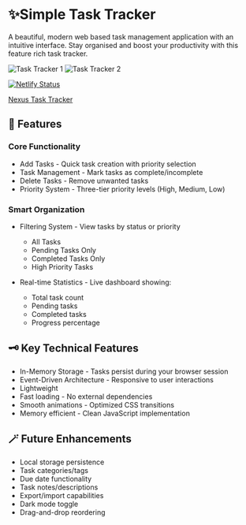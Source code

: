 # ✨Simple Task Tracker
A beautiful, modern web based task management application with an intuitive interface. Stay organised and boost your productivity with this feature rich task tracker.


![Task Tracker 1](https://github.com/user-attachments/assets/67cf8499-d29b-42aa-8210-23812d0fe9ae) ![Task Tracker 2](https://github.com/user-attachments/assets/df1b19ec-75cb-435b-8177-ffb2e222e81f)


[![Netlify Status](https://api.netlify.com/api/v1/badges/c4dcd8bc-922a-43b4-b123-18bd892184f6/deploy-status)](https://app.netlify.com/projects/nexustasks/deploys)

[Nexus Task Tracker](https://nexustasks.netlify.app/)
## 🚀 Features
### Core Functionality

- Add Tasks - Quick task creation with priority selection
- Task Management - Mark tasks as complete/incomplete
- Delete Tasks - Remove unwanted tasks
- Priority System - Three-tier priority levels (High, Medium, Low)

### Smart Organization

- Filtering System - View tasks by status or priority
  - All Tasks
  - Pending Tasks Only
  - Completed Tasks Only
  - High Priority Tasks


- Real-time Statistics - Live dashboard showing:
  - Total task count
  - Pending tasks
  - Completed tasks
  - Progress percentage

## 🗝️ Key Technical Features
- In-Memory Storage - Tasks persist during your browser session
- Event-Driven Architecture - Responsive to user interactions
- Lightweight 
- Fast loading - No external dependencies
- Smooth animations - Optimized CSS transitions
- Memory efficient - Clean JavaScript implementation

## 🪄 Future Enhancements
- Local storage persistence
- Task categories/tags
- Due date functionality
- Task notes/descriptions
- Export/import capabilities
- Dark mode toggle
- Drag-and-drop reordering



